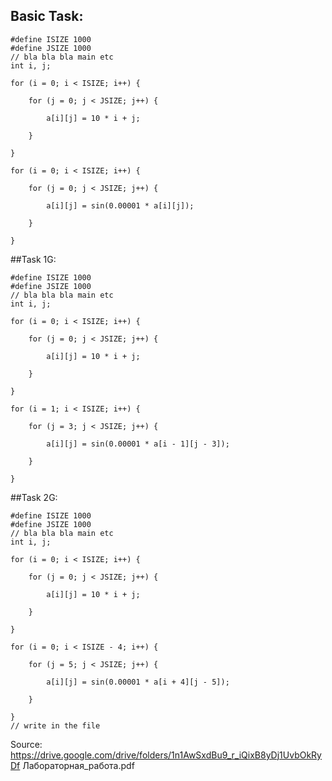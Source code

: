 ## Basic Task:
    #define ISIZE 1000
    #define JSIZE 1000
    // bla bla bla main etc
    int i, j;

    for (i = 0; i < ISIZE; i++) {

        for (j = 0; j < JSIZE; j++) {

            a[i][j] = 10 * i + j;

        }

    }

    for (i = 0; i < ISIZE; i++) {

        for (j = 0; j < JSIZE; j++) {

            a[i][j] = sin(0.00001 * a[i][j]);

        }

    }

##Task 1G:

    #define ISIZE 1000
    #define JSIZE 1000
    // bla bla bla main etc
    int i, j;

    for (i = 0; i < ISIZE; i++) {

        for (j = 0; j < JSIZE; j++) {

            a[i][j] = 10 * i + j;

        }

    }

    for (i = 1; i < ISIZE; i++) {

        for (j = 3; j < JSIZE; j++) {

            a[i][j] = sin(0.00001 * a[i - 1][j - 3]);

        }

    }


##Task 2G:

    #define ISIZE 1000
    #define JSIZE 1000
    // bla bla bla main etc
    int i, j;

    for (i = 0; i < ISIZE; i++) {

        for (j = 0; j < JSIZE; j++) {

            a[i][j] = 10 * i + j;

        }

    }

    for (i = 0; i < ISIZE - 4; i++) {

        for (j = 5; j < JSIZE; j++) {

            a[i][j] = sin(0.00001 * a[i + 4][j - 5]);

        }

    }
    // write in the file

Source: https://drive.google.com/drive/folders/1n1AwSxdBu9_r_iQixB8yDj1UvbOkRyDf
Лабораторная_работа.pdf